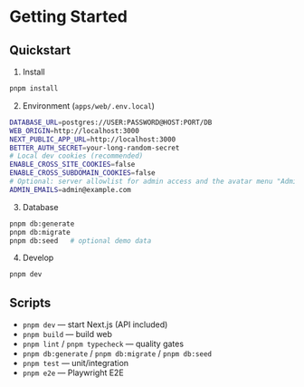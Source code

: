 # Getting Started

## Quickstart
1) Install
```bash
pnpm install
```

2) Environment (`apps/web/.env.local`)
```bash
DATABASE_URL=postgres://USER:PASSWORD@HOST:PORT/DB
WEB_ORIGIN=http://localhost:3000
NEXT_PUBLIC_APP_URL=http://localhost:3000
BETTER_AUTH_SECRET=your-long-random-secret
# Local dev cookies (recommended)
ENABLE_CROSS_SITE_COOKIES=false
ENABLE_CROSS_SUBDOMAIN_COOKIES=false
# Optional: server allowlist for admin access and the avatar menu "Admin" label
ADMIN_EMAILS=admin@example.com
```

3) Database
```bash
pnpm db:generate
pnpm db:migrate
pnpm db:seed   # optional demo data
```

4) Develop
```bash
pnpm dev
```

## Scripts
- `pnpm dev` — start Next.js (API included)
- `pnpm build` — build web
- `pnpm lint` / `pnpm typecheck` — quality gates
- `pnpm db:generate` / `pnpm db:migrate` / `pnpm db:seed`
- `pnpm test` — unit/integration
- `pnpm e2e` — Playwright E2E
